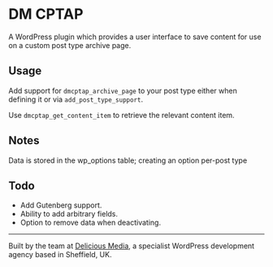 # DM CPTAP

A WordPress plugin which provides a user interface to save content for use on a custom post type archive page.

## Usage

Add support for `dmcptap_archive_page` to your post type either when defining it or via `add_post_type_support`.

Use `dmcptap_get_content_item` to retrieve the relevant content item.

## Notes

Data is stored in the wp_options table; creating an option per-post type 

## Todo

- Add Gutenberg support.
- Ability to add arbitrary fields.
- Option to remove data when deactivating.

---
Built by the team at [Delicious Media](https://www.deliciousmedia.co.uk/), a specialist WordPress development agency based in Sheffield, UK.
